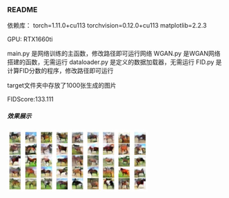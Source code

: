 ### README

依赖库：
torch=1.11.0+cu113
torchvision=0.12.0+cu113
matplotlib=2.2.3

GPU: RTX1660ti

main.py 是网络训练的主函数，修改路径即可运行网络
WGAN.py 是WGAN网络搭建的函数，无需运行
dataloader.py 是定义的数据加载器，无需运行
FID.py 是计算FID分数的程序，修改路径即可运行

target文件夹中存放了1000张生成的图片<br>

FIDScore:133.111

##### 效果展示

![](res/1.jpg)

